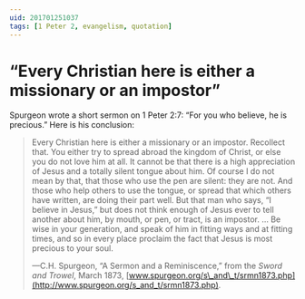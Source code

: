 ```yaml
---
uid: 201701251037
tags: [1 Peter 2, evangelism, quotation]
---
```


# “Every Christian here is either a missionary or an impostor”

Spurgeon wrote a short sermon on 1 Peter 2:7: “For you who believe, he is precious.” Here is his conclusion:

> Every Christian here is either a missionary or an impostor. Recollect that. You either try to spread abroad the kingdom of Christ, or else you do not love him at all. It cannot be that there is a high appreciation of Jesus and a totally silent tongue about him. Of course I do not mean by that, that those who use the pen are silent: they are not. And those who help others to use the tongue, or spread that which others have written, are doing their part well. But that man who says, “I believe in Jesus,” but does not think enough of Jesus ever to tell another about him, by mouth, or pen, or tract, is an impostor. … Be wise in your generation, and speak of him in fitting ways and at fitting times, and so in every place proclaim the fact that Jesus is most precious to your soul.
> 
> —C.H. Spurgeon, “A Sermon and a Reminiscence,” from the *Sword and Trowel*, March 1873, [www.spurgeon.org/s\_and\_t/srmn1873.php](http://www.spurgeon.org/s_and_t/srmn1873.php).
